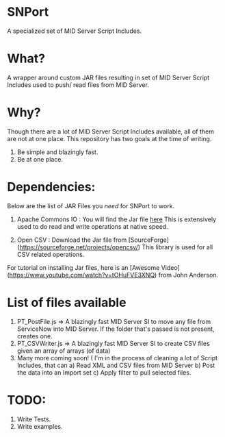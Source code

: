# SNPort
A specialized set of MID Server Script Includes.

What?
====
A wrapper around custom JAR files resulting in set of MID Server Script Includes used to push/ read files from MID Server.

Why?
===
Though there are a lot of MID Server Script Includes available, all of them are not at one place. This repository has two goals at the time of writing.

1. Be simple and blazingly fast.
2. Be at one place. 

Dependencies:
=============
Below are the list of JAR Files you *need* for SNPort to work.

1. Apache Commons IO : You will find the Jar file [here](http://commons.apache.org/proper/commons-io/download_io.cgi)
  This is extensively used to do read and write operations at native speed.
  
2. Open CSV : Download the Jar file from [SourceForge] (https://sourceforge.net/projects/opencsv/)
  This library is used for all CSV related operations.

For tutorial on installing Jar files, here is an [Awesome Video] (https://www.youtube.com/watch?v=tOHuFVE3XNQ) from John Anderson.


List of files available
=======================

1. PT_PostFile.js => A blazingly fast MID Server SI to move any file from ServiceNow into MID Server. If the folder that's passed is not present, creates one.
2. PT_CSVWriter.js => A blazingly fast MID Server SI to create CSV files given an array of arrays (of data)
3. Many more coming soon!  ( I'm in the process of cleaning a lot of Script Includes, that can a) Read XML and CSV files from MID Server b) Post the data into an Import set c) Apply filter to pull selected files.


TODO:
====

1. Write Tests.
2. Write examples.



